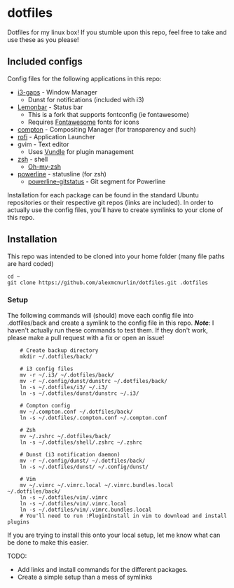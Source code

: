 # dotfiles
Dotfiles for my linux box! If you stumble upon this repo, feel free to take and use these as you please!

## Included configs
Config files for the following applications in this repo:
  * [i3-gaps](https://github.com/Airblader/i3)   - Window Manager
    - Dunst for notifications (included with i3)
  * [Lemonbar](https://github.com/krypt-n/bar)   - Status bar
    - This is a fork that supports fontconfig (ie fontawesome)
    - Requires [Fontawesome](https://github.com/FortAwesome/Font-Awesome) fonts for icons
  * [compton](https://github.com/chjj/compton)   - Compositing Manager (for transparency and such)
  * [rofi](https://github.com/DaveDavenport/rofi)      - Application Launcher
  * gvim      - Text editor
    - Uses [Vundle](https://github.com/VundleVim/Vundle.vim) for plugin management
  * [zsh](http://www.zsh.org/)       - shell
    - [Oh-my-zsh](https://github.com/robbyrussell/oh-my-zsh)
  * [powerline](https://github.com/powerline/powerline) - statusline (for zsh)
    - [powerline-gitstatus](https://github.com/jaspernbrouwer/powerline-gitstatus) - Git segment for Powerline
  
Installation for each package can be found in the standard Ubuntu repositories or their respective git repos (links are included).
In order to actually use the config files, you'll have to create symlinks to your clone of this repo. 

## Installation
This repo was intended to be cloned into your home folder (many file paths are hard coded)
  ```
  cd ~
  git clone https://github.com/alexmcnurlin/dotfiles.git .dotfiles
  ```

### Setup

The following commands will (should) move each config file into .dotfiles/back and create a symlink to the config file in this repo.
***Note***: I haven't actually run these commands to test them. If they don't work,
please make a pull request with a fix or open an issue!

        # Create backup directory
        mkdir ~/.dotfiles/back/

        # i3 config files
        mv -r ~/.i3/ ~/.dotfiles/back/
        mv -r ~/.config/dunst/dunstrc ~/.dotfiles/back/
        ln -s ~/.dotfiles/i3/ ~/.i3/
        ln -s ~/.dotfiles/dunst/dunstrc ~/.i3/

        # Compton config
        mv ~/.compton.conf ~/.dotfiles/back/
        ln -s ~/.dotfiles/.compton.conf ~/.compton.conf
        
        # Zsh
        mv ~/.zshrc ~/.dotfiles/back/
        ln -s ~/.dotfiles/shell/.zshrc ~/.zshrc

        # Dunst (i3 notification daemon)
        mv -r ~/.config/dunst/ ~/.dotfiles/back/
        ln -s ~/.dotfiles/dunst/ ~/.config/dunst/

        # Vim
        mv ~/.vimrc ~/.vimrc.local ~/.vimrc.bundles.local ~/.dotfiles/back/
        ln -s ~/.dotfiles/vim/.vimrc
        ln -s ~/.dotfiles/vim/.vimrc.local
        ln -s ~/.dotfiles/vim/.vimrc.bundles.local
        # You'll need to run :PluginInstall in vim to download and install plugins

If you are trying to install this onto your local setup, let me know what can be done to make this easier. 


TODO: 
  * Add links and install commands for the different packages. 
  * Create a simple setup than a mess of symlinks
